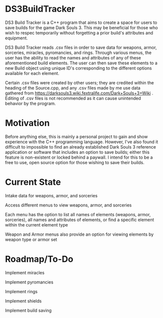 # DS3BuildTracker

DS3 Build Tracker is a C++ program that aims to create a space for users to save builds for the game Dark Souls 3. This may be beneficial for those who wish to respec temporarily without forgetting a prior build's attributes and equipment.

DS3 Build Tracker reads .csv files in order to save data for weapons, armor, sorceries, miracles, pyromancies, and rings. Through various menus, the user has the ability to read the names and attributes of any of these aforementioned build elements. The user can then save these elements to a new Build object using unique ID's corresponding to the different options available for each element.

Certain .csv files were created by other users; they are credited within the heading of the Source.cpp, and any .csv files made by me use data gathered from https://darksouls3.wiki.fextralife.com/Dark+Souls+3+Wiki . Editing of .csv files is not recommended as it can cause unintended behavior by the program.

# Motivation
Before anything else, this is mainly a personal project to gain and show experience with the C++ programming language. However, I've also found it difficult to impossible to find an already established Dark Souls 3 reference application or software that includes an option to save builds; either this feature is non-existent or locked behind a paywall. I intend for this to be a free to use, open source option for those wishing to save their builds.

# Current State
Intake data for weapons, armor, and sorceries

Access different menus to view weapons, armor, and sorceries

Each menu has the option to list all names of elements (weapons, armor, sorceries), all names and attributes of elements, or find a specific element within the current element type

Weapon and Armor menus also provide an option for viewing elements by weapon type or armor set

# Roadmap/To-Do
Implement miracles

Implement pyromancies

Implement rings

Implement shields

Implement build saving
